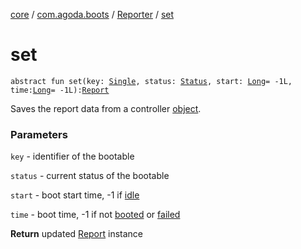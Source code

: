 [core](../../index.md) / [com.agoda.boots](../index.md) / [Reporter](index.md) / [set](./set.md)

# set

`abstract fun set(key: `[`Single`](../-key/-single/index.md)`, status: `[`Status`](../-status/index.md)`, start: `[`Long`](https://kotlinlang.org/api/latest/jvm/stdlib/kotlin/-long/index.html)` = -1L, time: `[`Long`](https://kotlinlang.org/api/latest/jvm/stdlib/kotlin/-long/index.html)` = -1L): `[`Report`](../-report/index.md)

Saves the report data from a controller [object](../-boots/index.md).

### Parameters

`key` - identifier of the bootable

`status` - current status of the bootable

`start` - boot start time, -1 if [idle](../-status/-idle/index.md)

`time` - boot time, -1 if not [booted](../-status/-booted/index.md) or [failed](../-status/-failed/index.md)

**Return**
updated [Report](../-report/index.md) instance

